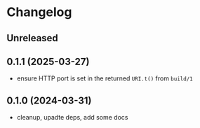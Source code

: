 # Changelog

## Unreleased

## 0.1.1 (2025-03-27)

- ensure HTTP port is set in the returned `URI.t()` from `build/1`

## 0.1.0 (2024-03-31)

- cleanup, upadte deps, add some docs
